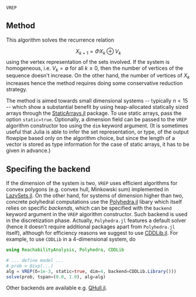 ```@docs
VREP
```

## Method

This algorithm solves the recurrence relation

$$
X_{k+1} = \Phi X_k \oplus V_k
$$
using the vertex representation of the sets involved. If the system is homogeneous,
i.e. $V_k = ∅$ for all $k \geq 0$, then the number of vertices of the sequence doesn't
increase. On the other hand, the number of vertices of $X_k$ increases hence the method
requires doing some conservative reduction strategy.

The method is aimed towards small dimensional systems -- typically $n < 15$ --
which show a substantial benefit by using heap-allocated statically sized arrays
through the [StaticArrays.jl](https://github.com/JuliaArrays/StaticArrays.jl) package.
To use static arrays, pass the option `static=true`. Optionally, a dimension field
can be passed to the `VREP` algorithm constructor too using the `dim` keyword argument.
(It is sometimes useful that Julia is able to infer the set representation, or type,
of the output flowpipe based only on the algorithm choice, but since the length of
a vector is stored as type information for the case of static arrays, it has to be given in advance.)

## Specifing the backend

If the dimension of the system is two, `VREP` uses efficient algorithms for convex
polygons (e.g. convex hull, Minkowski sum) implemented in
[LazySets.jl](https://github.com/JuliaReach/LazySets.jl/).
On the other hand, for systems of dimension higher than two, concrete polyhedral
computations use the [Polyhedra.jl](https://github.com/JuliaPolyhedra/Polyhedra.jl)
libary which itself relies on specific *backends*, which
can be specified with the `backend` keyword argument in the `VREP` algorithm constructor.
Such backend is used in the discretization phase. Actually, `Polyhedra.jl` features a default
solver (hence it doesn't require additional packages apart from `Polyhedra.jl` itself),
although for efficiency reasons we suggest to use
[CDDLib.jl](https://github.com/JuliaPolyhedra/CDDLib.jl).
For example, to use `CDDLib` in a 4-dimensional system, do

```julia
using ReachabilityAnalysis, Polyhedra, CDDLib

# ... define model ...
# prob = @ivp(...)
alg = VREP(δ=1e-3, static=true, dim=4, backend=CDDLib.Library()))
solve(prob, tspan=(0.0, 1.0), alg=alg)
```
Other backends are available e.g. [QHull.jl](https://github.com/JuliaPolyhedra/QHull.jl/).
